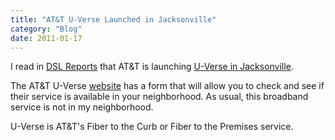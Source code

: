 ```yaml
---
title: "AT&T U-Verse Launched in Jacksonville"
category: "Blog"
date: 2011-01-17
---
```



I read in [DSL Reports](http://www.dslreports.com/) that AT&T is launching [U-Verse in Jacksonville](http://www.consumerelectronicsnet.com/articles/viewarticle.jsp?id=496987).

The AT&T U-Verse <a href="" target="_blank">website</a> has a form that will allow you to check and see if their service is available in your neighborhood. As usual, this broadband service is not in my neighborhood.

U-Verse is AT&T's Fiber to the Curb or Fiber to the Premises service.